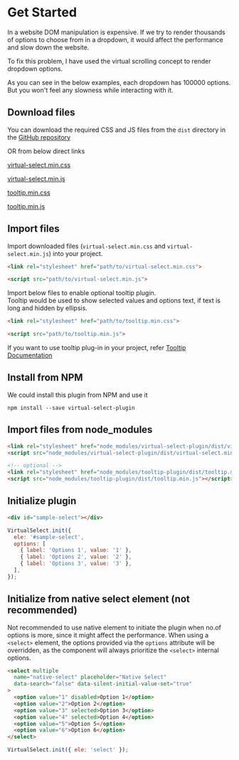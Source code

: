 # Get Started

In a website DOM manipulation is expensive. If we try to render thousands of options to choose from in a dropdown, it would affect the performance and slow down the website.

To fix this problem, I have used the virtual scrolling concept to render dropdown options.

As you can see in the below examples, each dropdown has 100000 options. But you won't feel any slowness while interacting with it.

<div class="get-started-example">
  <div id="single-select"></div>
  <div id="multiple-select"></div>
</div>

## Download files
You can download the required CSS and JS files from the `dist` directory in the [GitHub repository](https://github.com/{{repo}})

OR from below direct links

[virtual-select.min.css](https://raw.githubusercontent.com/{{repo}}/master/dist/virtual-select.min.css)

[virtual-select.min.js](https://raw.githubusercontent.com/{{repo}}/master/dist/virtual-select.min.js)

[tooltip.min.css](https://raw.githubusercontent.com/sa-si-dev/tooltip/master/dist/tooltip.min.css)

[tooltip.min.js](https://raw.githubusercontent.com/sa-si-dev/tooltip/master/dist/tooltip.min.js)


## Import files

Import downloaded files (`virtual-select.min.css` and `virtual-select.min.js`) into your project.

```html
<link rel="stylesheet" href="path/to/virtual-select.min.css">

<script src="path/to/virtual-select.min.js">
```

Import below files to enable optional tooltip plugin.\
Tooltip would be used to show selected values and options text, if text is long and hidden by ellipsis.
```html
<link rel="stylesheet" href="path/to/tooltip.min.css">

<script src="path/to/tooltip.min.js">
```

If you want to use tooltip plug-in in your project, refer [Tooltip Documentation](https://sa-si-dev.github.io/tooltip)

## Install from NPM

We could install this plugin from NPM and use it

```shell
npm install --save virtual-select-plugin
```

## Import files from node_modules

```html
<link rel="stylesheet" href="node_modules/virtual-select-plugin/dist/virtual-select.min.css">
<script src="node_modules/virtual-select-plugin/dist/virtual-select.min.js"></script>

<!-- optional -->
<link rel="stylesheet" href="node_modules/tooltip-plugin/dist/tooltip.min.css">
<script src="node_modules/tooltip-plugin/dist/tooltip.min.js"></script>
```

## Initialize plugin

```html
<div id="sample-select"></div>
```

```js
VirtualSelect.init({
  ele: '#sample-select',
  options: [
    { label: 'Options 1', value: '1' },
    { label: 'Options 2', value: '2' },
    { label: 'Options 3', value: '3' },
  ],
});
```

## Initialize from native select element (not recommended)

Not recommended to use native element to initiate the plugin when no.of options is more, since it might affect the performance.
When using a `<select>` element, the options provided via the `options` attribute will be overridden, as the component will always prioritize the `<select>` internal options. 

```html
<select multiple
  name="native-select" placeholder="Native Select"
  data-search="false" data-silent-initial-value-set="true"
>
  <option value="1" disabled>Option 1</option>
  <option value="2">Option 2</option>
  <option value="3" selected>Option 3</option>
  <option value="4" selected>Option 4</option>
  <option value="5">Option 5</option>
  <option value="6">Option 6</option>
</select>
```

```js
VirtualSelect.init({ ele: 'select' });
```

<script>
  initPageGetStarted();
</script>